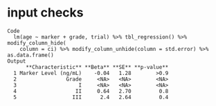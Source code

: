 # input checks

    Code
      lm(age ~ marker + grade, trial) %>% tbl_regression() %>% modify_column_hide(
        column = ci) %>% modify_column_unhide(column = std.error) %>% as.data.frame()
    Output
          **Characteristic** **Beta** **SE** **p-value**
      1 Marker Level (ng/mL)    -0.04   1.28        >0.9
      2                Grade     <NA>   <NA>        <NA>
      3                    I     <NA>   <NA>        <NA>
      4                   II     0.64   2.70         0.8
      5                  III      2.4   2.64         0.4

